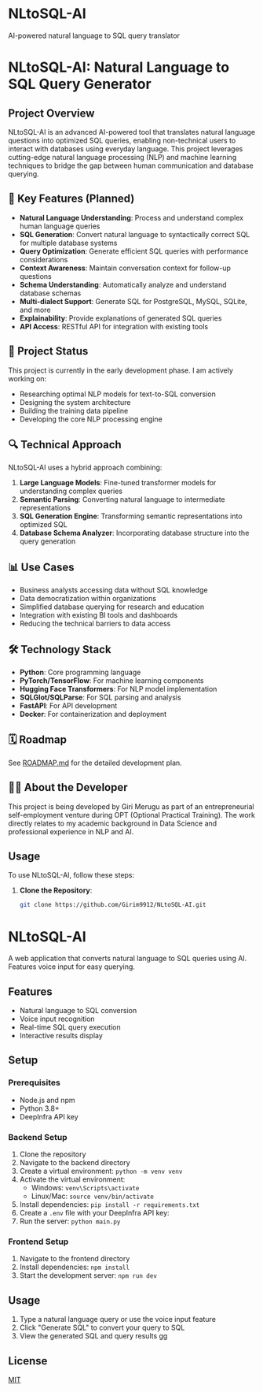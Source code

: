 # NLtoSQL-AI
AI-powered natural language to SQL query translator


# NLtoSQL-AI: Natural Language to SQL Query Generator

## Project Overview
NLtoSQL-AI is an advanced AI-powered tool that translates natural language questions into optimized SQL queries, enabling non-technical users to interact with databases using everyday language. This project leverages cutting-edge natural language processing (NLP) and machine learning techniques to bridge the gap between human communication and database querying.

## 🌟 Key Features (Planned)
- **Natural Language Understanding**: Process and understand complex human language queries
- **SQL Generation**: Convert natural language to syntactically correct SQL for multiple database systems
- **Query Optimization**: Generate efficient SQL queries with performance considerations
- **Context Awareness**: Maintain conversation context for follow-up questions
- **Schema Understanding**: Automatically analyze and understand database schemas
- **Multi-dialect Support**: Generate SQL for PostgreSQL, MySQL, SQLite, and more
- **Explainability**: Provide explanations of generated SQL queries
- **API Access**: RESTful API for integration with existing tools

## 🚀 Project Status
This project is currently in the early development phase. I am actively working on:
- Researching optimal NLP models for text-to-SQL conversion
- Designing the system architecture
- Building the training data pipeline
- Developing the core NLP processing engine

## 🔍 Technical Approach
NLtoSQL-AI uses a hybrid approach combining:
1. **Large Language Models**: Fine-tuned transformer models for understanding complex queries
2. **Semantic Parsing**: Converting natural language to intermediate representations
3. **SQL Generation Engine**: Transforming semantic representations into optimized SQL
4. **Database Schema Analyzer**: Incorporating database structure into the query generation

## 📊 Use Cases
- Business analysts accessing data without SQL knowledge
- Data democratization within organizations
- Simplified database querying for research and education
- Integration with existing BI tools and dashboards
- Reducing the technical barriers to data access

## 🛠️ Technology Stack
- **Python**: Core programming language
- **PyTorch/TensorFlow**: For machine learning components
- **Hugging Face Transformers**: For NLP model implementation
- **SQLGlot/SQLParse**: For SQL parsing and analysis
- **FastAPI**: For API development
- **Docker**: For containerization and deployment

## 🗓️ Roadmap
See [ROADMAP.md](./roadmap.md) for the detailed development plan.

## 👨‍💻 About the Developer
This project is being developed by Giri Merugu as part of an entrepreneurial self-employment venture during OPT (Optional Practical Training). The work directly relates to my academic background in Data Science and professional experience in NLP and AI.
    
## Usage

To use NLtoSQL-AI, follow these steps:

1. **Clone the Repository**:
   ```bash
   git clone https://github.com/Girim9912/NLtoSQL-AI.git

# NLtoSQL-AI

A web application that converts natural language to SQL queries using AI. Features voice input for easy querying.

## Features
- Natural language to SQL conversion
- Voice input recognition
- Real-time SQL query execution
- Interactive results display

## Setup

### Prerequisites
- Node.js and npm
- Python 3.8+
- DeepInfra API key

### Backend Setup
1. Clone the repository
2. Navigate to the backend directory
3. Create a virtual environment: `python -m venv venv`
4. Activate the virtual environment: 
   - Windows: `venv\Scripts\activate`
   - Linux/Mac: `source venv/bin/activate`
5. Install dependencies: `pip install -r requirements.txt`
6. Create a `.env` file with your DeepInfra API key:
7. Run the server: `python main.py`

### Frontend Setup
1. Navigate to the frontend directory
2. Install dependencies: `npm install`
3. Start the development server: `npm run dev`

## Usage
1. Type a natural language query or use the voice input feature
2. Click "Generate SQL" to convert your query to SQL
3. View the generated SQL and query results
gg
## License
[MIT](LICENSE)